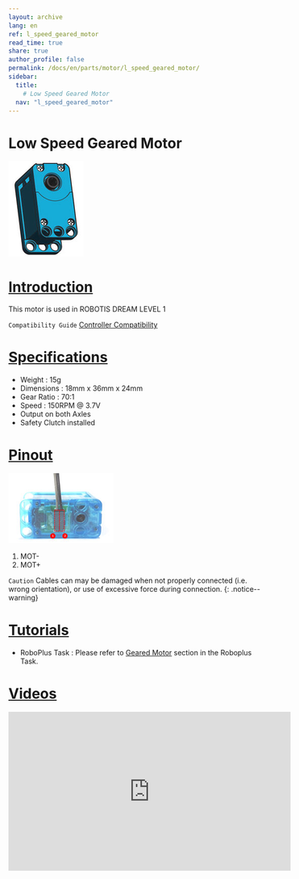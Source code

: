 ```yaml
---
layout: archive
lang: en
ref: l_speed_geared_motor
read_time: true
share: true
author_profile: false
permalink: /docs/en/parts/motor/l_speed_geared_motor/
sidebar:
  title: 
    # Low Speed Geared Motor
  nav: "l_speed_geared_motor"
---
```


# Low Speed Geared Motor

![](/assets/images/parts/motor/l_speed_geared_motor_product.jpg)

# [Introduction](#introduction)

This motor is used in ROBOTIS DREAM LEVEL 1

`Compatibility Guide` [Controller Compatibility]

# [Specifications](#specifications)

- Weight : 15g
- Dimensions : 18mm x 36mm x 24mm
- Gear Ratio : 70:1
- Speed : 150RPM @ 3.7V
- Output on both Axles
- Safety Clutch installed

# [Pinout](#pinout)

![](/assets/images/parts/motor/l_speed_geared_motor_pinout.jpg)

1. MOT-
2. MOT+

`Caution` Cables can may be damaged when not properly connected (i.e. wrong orientation), or use of excessive force during connection.
{: .notice--warning}

# [Tutorials](#tutorials)

- RoboPlus Task : Please refer to [Geared Motor] section in the Roboplus Task.

# [Videos](#videos)

<iframe width="560" height="315" src="https://www.youtube.com/embed/-qRy_NDd5eU" frameborder="0" allowfullscreen></iframe>

[Controller Compatibility]: /docs/en/faq/controller_compatibility/
[Geared Motor]: /docs/en/software/rplus1/task/programming_02/#reduction-motor
